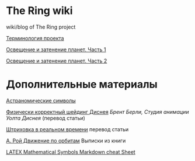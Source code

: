 # The Ring wiki

wiki/blog of The Ring project

[Терминология проекта](wiki/Терминология.md)

[Освещение и затенение планет. Часть 1](wiki/Освещение-и-затенение-планет-Часть-1.md)

[Освещение и затенение планет. Часть 2](wiki/Освещение-и-затенение-планет-Часть-2.md)

# Дополнительные материалы

[Астраномические символы](wiki/Астраномические-символы.md)

[Физически корректный шейдинг Диснея](blog/Physically-Based-Shading-at-Disney-(article-translate).md) 
 _Брент Берли, Студия анимации Уолта Диснея_ (перевод статьи)

[Штриховка в реальном времени](blog/Real-Time-Hatching-(article-translate).md)
перевод статьи

[А. Рой Движение по орбитам](blog/А.Рой-Движение-по-орбитам.md)
Выписки из книги

[LATEX Mathematical Symbols ](/blog/LaTeXmath_notes.md)
[Markdown cheat Sheet](/blog/Markdown_cheat_Sheet.md)